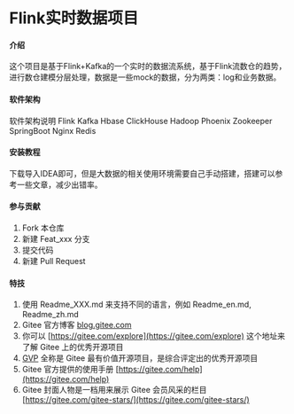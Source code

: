 # Flink实时数据项目

#### 介绍
这个项目是基于Flink+Kafka的一个实时的数据流系统，基于Flink流数仓的趋势，进行数仓建模分层处理，数据是一些mock的数据，分为两类：log和业务数据。

#### 软件架构
软件架构说明
Flink
Kafka
Hbase
ClickHouse
Hadoop
Phoenix
Zookeeper
SpringBoot
Nginx
Redis
#### 安装教程
下载导入IDEA即可，但是大数据的相关使用环境需要自己手动搭建，搭建可以参考一些文章，减少出错率。

#### 参与贡献

1.  Fork 本仓库
2.  新建 Feat_xxx 分支
3.  提交代码
4.  新建 Pull Request


#### 特技

1.  使用 Readme\_XXX.md 来支持不同的语言，例如 Readme\_en.md, Readme\_zh.md
2.  Gitee 官方博客 [blog.gitee.com](https://blog.gitee.com)
3.  你可以 [https://gitee.com/explore](https://gitee.com/explore) 这个地址来了解 Gitee 上的优秀开源项目
4.  [GVP](https://gitee.com/gvp) 全称是 Gitee 最有价值开源项目，是综合评定出的优秀开源项目
5.  Gitee 官方提供的使用手册 [https://gitee.com/help](https://gitee.com/help)
6.  Gitee 封面人物是一档用来展示 Gitee 会员风采的栏目 [https://gitee.com/gitee-stars/](https://gitee.com/gitee-stars/)

